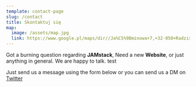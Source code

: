```yaml
---
template: contact-page
slug: /contact
title: Skontaktuj się
map:
  image: /assets/map.jpg
  link: https://www.google.pl/maps/dir//Ja%C5%9Bminowa+7,+32-050+Radzisz%C3%B3w/@49.9455902,19.801631,15.67z/data=!4m17!1m7!3m6!1s0x4716673e31b0b8e3:0x1d559a3e4c93a2e7!2sJa%C5%9Bminowa+7,+32-050+Radzisz%C3%B3w!3b1!8m2!3d49.9484799!4d19.8056199!4m8!1m0!1m5!1m1!1s0x4716673e31b0b8e3:0x1d559a3e4c93a2e7!2m2!1d19.8056199!2d49.9484799!3e2
---
```


Got a burning question regarding **JAMstack**, Need a new **Website**, or just anything in general. We are happy to talk. test

Just send us a message using the form below or you can send us a DM on [Twitter](https://twitter.com/stackrole)
